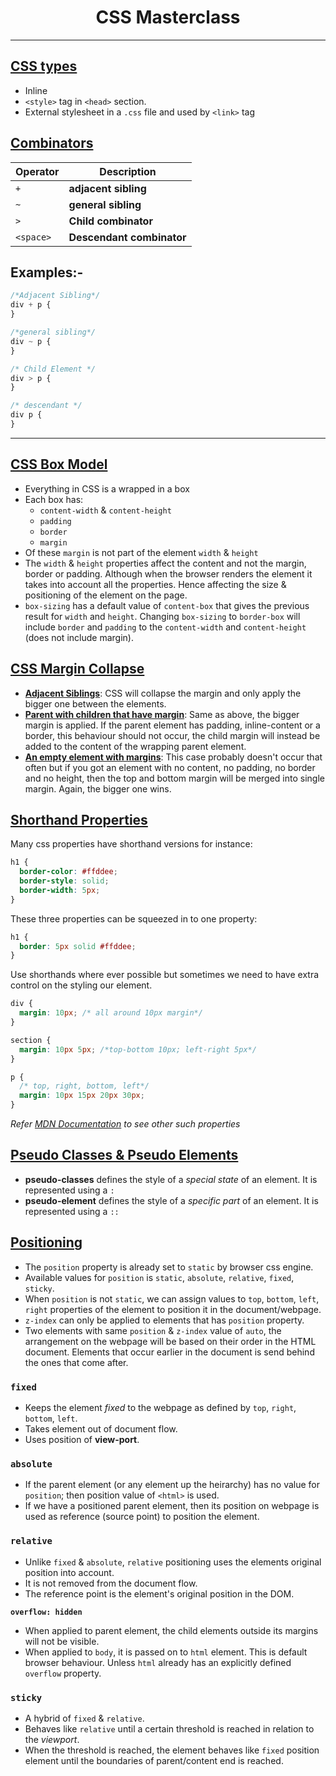 # <center>**CSS Masterclass**</center>

---

## <ins>CSS types</ins>

- Inline
- `<style>` tag in `<head>` section.
- External stylesheet in a `.css` file and used by `<link>` tag

## <ins>Combinators</ins>

| Operator  | Description               |
| --------- | ------------------------- |
| `+`       | **adjacent sibling**      |
| `~`       | **general sibling**       |
| `>`       | **Child combinator**      |
| `<space>` | **Descendant combinator** |

## **Examples:-**

```css
/*Adjacent Sibling*/
div + p {
}

/*general sibling*/
div ~ p {
}

/* Child Element */
div > p {
}

/* descendant */
div p {
}
```

---

## <ins>CSS Box Model</ins>

- Everything in CSS is a wrapped in a box
- Each box has:
  - `content-width` & `content-height`
  - `padding`
  - `border`
  - `margin`
- Of these `margin` is not part of the element `width` & `height`
- The `width` & `height` properties affect the content and not the margin, border or padding. Although when the browser renders the element it takes into account all the properties. Hence affecting the size & positioning of the element on the page.
- `box-sizing` has a default value of `content-box` that gives the previous result for `width` and `height`. Changing `box-sizing` to `border-box` will include `border` and `padding` to the `content-width` and `content-height` (does not include margin).

## <ins>CSS Margin Collapse</ins>

- <ins>**Adjacent Siblings**</ins>: CSS will collapse the margin and only apply the bigger one between the elements.
- <ins>**Parent with children that have margin**</ins>: Same as above, the bigger margin is applied. If the parent element has padding, inline-content or a border, this behaviour should not occur, the child margin will instead be added to the content of the wrapping parent element.
- <ins>**An empty element with margins**</ins>: This case probably doesn't occur that often but if you got an element with no content, no padding, no border and no height, then the top and bottom margin will be merged into single margin. Again, the bigger one wins.

## <ins>Shorthand Properties</ins>

Many css properties have shorthand versions for instance:

```css
h1 {
  border-color: #ffddee;
  border-style: solid;
  border-width: 5px;
}
```

These three properties can be squeezed in to one property:

```css
h1 {
  border: 5px solid #ffddee;
}
```

Use shorthands where ever possible but sometimes we need to have extra control on the styling our element.

```css
div {
  margin: 10px; /* all around 10px margin*/
}

section {
  margin: 10px 5px; /*top-bottom 10px; left-right 5px*/
}

p {
  /* top, right, bottom, left*/
  margin: 10px 15px 20px 30px;
}
```

_Refer [MDN Documentation](https://developer.mozilla.org/en-US/docs/Web/CSS/Shorthand_properties) to see other such properties_

## <ins>Pseudo Classes & Pseudo Elements</ins>

- **pseudo-classes** defines the style of a _special state_ of an element. It is represented using a `:`
- **pseudo-element** defines the style of a _specific part_ of an element. It is represented using a `::`

## <ins>Positioning</ins>

- The `position` property is already set to `static` by browser css engine.
- Available values for `position` is `static`, `absolute`, `relative`, `fixed`, `sticky`.
- When `position` is not `static`, we can assign values to `top`, `bottom`, `left`, `right` properties of the element to position it in the document/webpage.
- `z-index` can only be applied to elements that has `position` property.
- Two elements with same `position` & `z-index` value of `auto`, the arrangement on the webpage will be based on their order in the HTML document. Elements that occur earlier in the document is send behind the ones that come after.

### `fixed`

- Keeps the element _fixed_ to the webpage as defined by `top`, `right`, `bottom`, `left`.
- Takes element out of document flow.
- Uses position of **view-port**.

### `absolute`

- If the parent element (or any element up the heirarchy) has no value for `position`; then position value of `<html>` is used.
- If we have a positioned parent element, then its position on webpage is used as reference (source point) to position the element.

### `relative`

- Unlike `fixed` & `absolute`, `relative` positioning uses the elements original position into account.
- It is not removed from the document flow.
- The reference point is the element's original position in the DOM.

**`overflow: hidden`**

- When applied to parent element, the child elements outside its margins will not be visible.
- When applied to `body`, it is passed on to `html` element. This is default browser behaviour. Unless `html` already has an explicitly defined `overflow` property.

### `sticky`

- A hybrid of `fixed` & `relative`.
- Behaves like `relative` until a certain threshold is reached in relation to the _viewport_.
- When the threshold is reached, the element behaves like `fixed` position element until the boundaries of parent/content end is reached.
